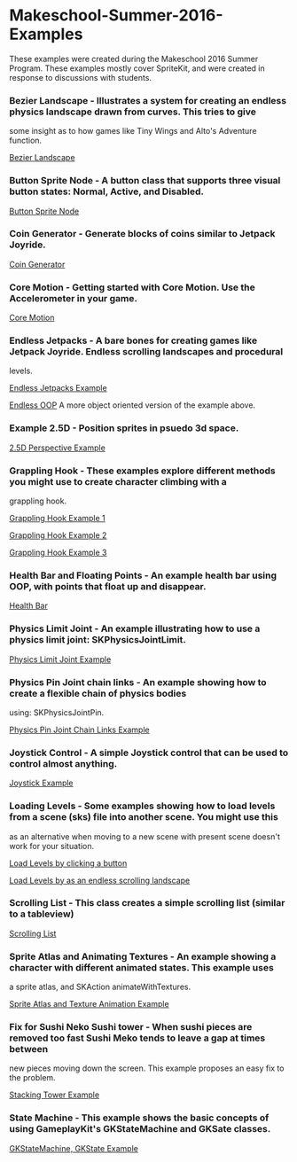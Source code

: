 # Makeschool-Summer-2016-Examples

These examples were created during the Makeschool 2016 Summer Program. These examples mostly cover SpriteKit, and 
were created in response to discussions with students. 

### Bezier Landscape - Illustrates a system for creating an endless physics landscape drawn from curves. This tries to give 
some insight as to how games like Tiny Wings and Alto's Adventure function. 

[Bezier Landscape](https://github.com/soggybag/Bezier-Landscape)

### Button Sprite Node - A button class that supports three visual button states: Normal, Active, and Disabled. 

[Button Sprite Node](https://github.com/soggybag/Button-Sprite)

### Coin Generator - Generate blocks of coins similar to Jetpack Joyride.

[Coin Generator](https://github.com/soggybag/Coin-Generator)

### Core Motion - Getting started with Core Motion. Use the Accelerometer in your game. 

[Core Motion](https://github.com/soggybag/Core-Motion)

### Endless Jetpacks - A bare bones for creating games like Jetpack Joyride. Endless scrolling landscapes and procedural 
levels.

[Endless Jetpacks Example](https://github.com/soggybag/EndlessJetpacks)

[Endless OOP](https://github.com/soggybag/Endless-OOP/tree/master) A more object oriented version of the example above.

### Example 2.5D - Position sprites in psuedo 3d space. 

[2.5D Perspective Example](https://github.com/soggybag/Example-25D)

### Grappling Hook - These examples explore different methods you might use to create character climbing with a 
grappling hook. 

[Grappling Hook Example 1](https://github.com/soggybag/Grappling-Hook)

[Grappling Hook Example 2](https://github.com/soggybag/Grappling-Hook-2)

[Grappling Hook Example 3](https://github.com/soggybag/Grappling-Hook-3)

### Health Bar and Floating Points - An example health bar using OOP, with points that float up and disappear. 

[Health Bar](https://github.com/soggybag/HealthBar/tree/master)

### Physics Limit Joint - An example illustrating how to use a physics limit joint: SKPhysicsJointLimit.

[Physics Limit Joint Example](https://github.com/soggybag/Joint-Limit)

### Physics Pin Joint chain links - An example showing how to create a flexible chain of physics bodies 
using: SKPhysicsJointPin.

[Physics Pin Joint Chain Links Example](https://github.com/soggybag/Joints-Pin-Chain)

### Joystick Control - A simple Joystick control that can be used to control almost anything. 

[Joystick Example](https://github.com/soggybag/Joystick)

### Loading Levels - Some examples showing how to load levels from a scene (sks) file into another scene. You might use this
as an alternative when moving to a new scene with present scene doesn't work for your situation. 

[Load Levels by clicking a button](https://github.com/soggybag/Level-Loader-With-Button)

[Load Levels by as an endless scrolling landscape](https://github.com/soggybag/Load-Levels)

### Scrolling List - This class creates a simple scrolling list (similar to a tableview)

[Scrolling List](https://github.com/soggybag/Scrolling-List/tree/master)

### Sprite Atlas and Animating Textures - An example showing a character with different animated states. This example uses 
a sprite atlas, and SKAction animateWithTextures.

[Sprite Atlas and Texture Animation Example](https://github.com/soggybag/SpriteAtlas)

### Fix for Sushi Neko Sushi tower - When sushi pieces are removed too fast Sushi Meko tends to leave a gap at times between 
new pieces moving down the screen. This example proposes an easy fix to the problem. 

[Stacking Tower Example](https://github.com/soggybag/Stacking-Tower)

### State Machine - This example shows the basic concepts of using GameplayKit's GKStateMachine and GKSate classes. 

[GKStateMachine, GKState Example](https://github.com/soggybag/StateMachine2)

